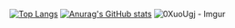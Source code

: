 [![Top Langs](https://github-readme-stats.vercel.app/api/top-langs/?username=andronik-GitHub&layout=compact)](https://github.com/andronik-GitHub/github-readme-stats)
[![Anurag's GitHub stats](https://github-readme-stats.vercel.app/api?username=andronik-GitHub&show_icons=true&theme=dark)](https://github.com/andronik-GitHub/github-readme-stats)
![0XuoUgj - Imgur](https://user-images.githubusercontent.com/90332364/224560510-0c881d32-6f9d-42a9-a0ce-768dc98f4993.jpg)
